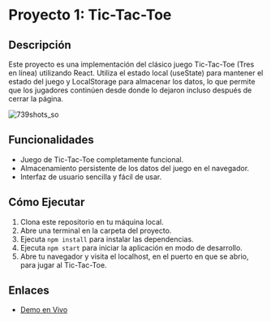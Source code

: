 # Proyecto 1: Tic-Tac-Toe

## Descripción
Este proyecto es una implementación del clásico juego Tic-Tac-Toe (Tres en línea) utilizando React. Utiliza el estado local (useState) para mantener el estado del juego y LocalStorage para almacenar los datos, lo que permite que los jugadores continúen desde donde lo dejaron incluso después de cerrar la página.

![739shots_so](https://github.com/Rodriiandino/Aprendiendo-React/assets/106351323/3eedc1b1-aeac-4644-8162-a3af7b3d3e86)

## Funcionalidades
- Juego de Tic-Tac-Toe completamente funcional.
- Almacenamiento persistente de los datos del juego en el navegador.
- Interfaz de usuario sencilla y fácil de usar.

## Cómo Ejecutar
1. Clona este repositorio en tu máquina local.
2. Abre una terminal en la carpeta del proyecto.
3. Ejecuta `npm install` para instalar las dependencias.
4. Ejecuta `npm start` para iniciar la aplicación en modo de desarrollo.
5. Abre tu navegador y visita el localhost, en el puerto en que se abrio, para jugar al Tic-Tac-Toe.

## Enlaces
- [Demo en Vivo](https://tic-tac-toe-andinorodrigo.vercel.app/)
